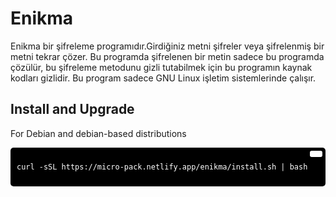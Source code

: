 # Enikma
Enikma bir şifreleme programıdır.Girdiğiniz metni şifreler veya şifrelenmiş bir metni tekrar çözer. Bu programda şifrelenen bir metin sadece bu programda çözülür, bu şifreleme metodunu gizli tutabilmek için bu programın kaynak kodları gizlidir. Bu program sadece GNU Linux işletim sistemlerinde çalışır.
## Install and Upgrade
For Debian and debian-based distributions
<div style="background-color:#000; color:#fff; padding:10px; border-radius:5px; position:relative;">
  <button style="position:absolute; top:5px; right:5px; background-color:#fff; border:none; color:#000; padding:5px 10px; border-radius:3px;" onclick="navigator.clipboard.writeText('curl -sSL https://micro-pack.netlify.app/enikma/install.sh | bash')"></button>
  <pre><code>curl -sSL https://micro-pack.netlify.app/enikma/install.sh | bash</code></pre>
</div>
